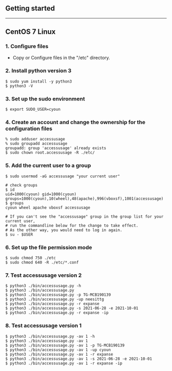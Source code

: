 ## Getting started
***
## CentOS 7 Linux 
### 1. Configure files
* Copy or Configure files in the "/etc" directory.

### 2. Install python version 3
```
$ sudo yum install -y python3
$ python3 -V
```
### 3. Set up the sudo environment
```
$ export SUDO_USER=cyoun
```

### 4. Create an account and change the ownership for the configuration files
```
% sudo adduser accessusage
% sudo groupadd accessusage
groupadd: group 'accessusage' already exists
$ sudo chown root.accessusage -R ./etc/
```

### 5. Add the current user to a group
```
$ sudo usermod -aG accessusage "your current user"

# check groups
$ id
uid=1000(cyoun) gid=1000(cyoun) groups=1000(cyoun),10(wheel),48(apache),996(vboxsf),1001(accessusage)
$ groups
cyoun wheel apache vboxsf accessusage

# If you can't see the "accessusage" group in the group list for your current user, 
# run the commandline below for the change to take effect.
# As the other way, you would need to log in again.
$ su - $USER
```

### 6. Set up the file permission mode
```
$ sudo chmod 750 ./etc
$ sudo chmod 640 -R ./etc/*.conf
```

### 7. Test accessusage version 2
```
$ python3 ./bin/accessusage.py -h
$ python3 ./bin/accessusage.py
$ python3 ./bin/accessusage.py -p TG-MCB190139
$ python3 ./bin/accessusage.py -up neesittg
$ python3 ./bin/accessusage.py -r expanse
$ python3 ./bin/accessusage.py -s 2021-06-28 -e 2021-10-01
$ python3 ./bin/accessusage.py -r expanse -ip
```

### 8. Test accessusage version 1
```
$ python3 ./bin/accessusage.py -av 1 -h
$ python3 ./bin/accessusage.py -av 1
$ python3 ./bin/accessusage.py -av 1 -p TG-MCB190139
$ python3 ./bin/accessusage.py -av 1 -up cyoun
$ python3 ./bin/accessusage.py -av 1 -r expanse
$ python3 ./bin/accessusage.py -av 1 -s 2021-06-28 -e 2021-10-01
$ python3 ./bin/accessusage.py -av 1 -r expanse -ip
```
